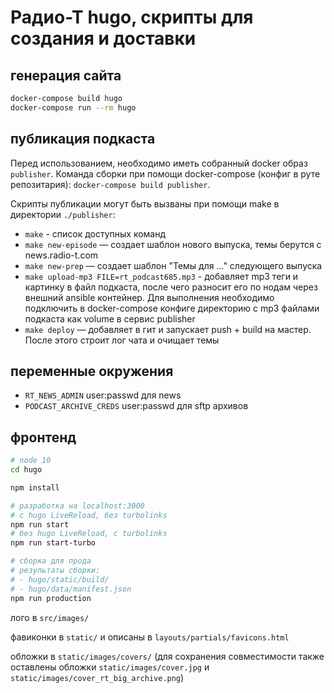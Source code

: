 # Радио-Т hugo, скрипты для создания и доставки

## генерация сайта
```bash
docker-compose build hugo
docker-compose run --rm hugo
```

## публикация подкаста

Перед использованием, необходимо иметь собранный docker образ `publisher`. Команда сборки при помощи docker-compose (конфиг в руте репозитария): `docker-compose build publisher`.

Скрипты публикации могут быть вызваны при помощи make в директории `./publisher`:

- `make` - список доступных команд
- `make new-episode` — создает шаблон нового выпуска, темы берутся с news.radio-t.com
- `make new-prep` — создает шаблон "Темы для ..." следующего выпуска
- `make upload-mp3 FILE=rt_podcast685.mp3` - добавляет mp3 теги и картинку в файл подкаста, после чего разносит его по нодам через внешний ansible контейнер. Для выполнения необходимо подключить в docker-compose конфиге директорию с mp3 файлами подкаста как volume в сервис publisher
- `make deploy` — добавляет в гит и запускает push + build на мастер. После этого строит лог чата и очищает темы


## переменные окружения

- `RT_NEWS_ADMIN` user:passwd для news
- `PODCAST_ARCHIVE_CREDS` user:passwd для sftp архивов

## фронтенд

```bash
# node 10
cd hugo

npm install

# разработка на localhost:3000
# с hugo LiveReload, без turbolinks
npm run start
# без hugo LiveReload, с turbolinks
npm run start-turbo

# сборка для прода
# результаты сборки:
# - hugo/static/build/
# - hugo/data/manifest.json
npm run production
```

лого в `src/images/`

фавиконки в `static/` и описаны в `layouts/partials/favicons.html`

обложки в `static/images/covers/` (для сохранения совместимости также оставлены обложки `static/images/cover.jpg` и `static/images/cover_rt_big_archive.png`)
